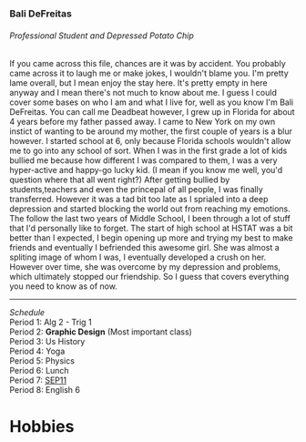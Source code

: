 ### Bali DeFreitas

###### Professional Student and Depressed Potato Chip

If you came across this file, chances are it was by accident. You probably came across it to laugh me or make jokes, I wouldn't blame you. I'm pretty lame overall, but I mean enjoy the stay here. It's pretty empty in here anyway and I mean there's not much to know about me. I guess I could cover some bases on who I am and what I live for, well as you know I'm Bali DeFreitas. You can call me Deadbeat however, I grew up in Florida for about 4 years before my father passed away. I came to New York on my own instict of wanting to be around my mother, the first couple of years is a blur however. I started school at 6, only because Florida schools wouldn't allow me to go into any school of sort. When I was in the first grade a lot of kids bullied me because how different I was compared to them, I was a very hyper-active and happy-go lucky kid. (I mean if you know me well, you'd question where that all went right?) After getting bullied by students,teachers and even the princepal of all people, I was finally transferred. However it was a tad bit too late as I sprialed into a deep depression and started blocking the world out from reaching my emotions. The follow the last two years of Middle School, I been through a lot of stuff that I'd personally like to forget. The start of high school at HSTAT was a bit better than I expected, I begin opening up more and trying my best to make friends and eventually I befriended this awesome girl. She was almost a spliting image of whom I was, I eventually developed a crush on her. However over time, she was overcome by my depression and problems, which ultimately stopped our friendship. So I guess that covers everything you need to know as of now.

---
_Schedule_  
Period 1: Alg 2 - Trig 1  
Period 2: **Graphic Design** (Most important class)  
Period 3: Us History  
Period 4: Yoga  
Period 5: Physics   
Period 6: Lunch  
Period 7: [SEP11](https://sites.google.com/a/hstat.org/balid9840sep11/)   
Period 8: English 6

# Hobbies
